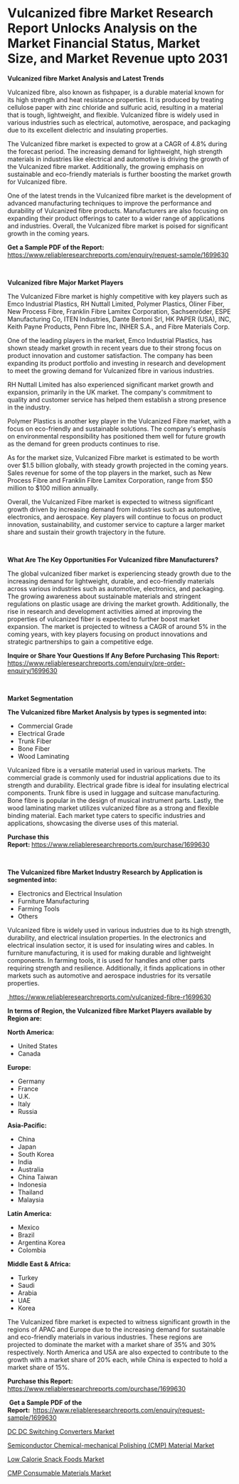 <p><h1>Vulcanized fibre Market Research Report Unlocks Analysis on the Market Financial Status, Market Size, and Market Revenue upto 2031</h1></p><p><strong>Vulcanized fibre Market Analysis and Latest Trends</strong></p>
<p><p>Vulcanized fibre, also known as fishpaper, is a durable material known for its high strength and heat resistance properties. It is produced by treating cellulose paper with zinc chloride and sulfuric acid, resulting in a material that is tough, lightweight, and flexible. Vulcanized fibre is widely used in various industries such as electrical, automotive, aerospace, and packaging due to its excellent dielectric and insulating properties.</p><p>The Vulcanized fibre market is expected to grow at a CAGR of 4.8% during the forecast period. The increasing demand for lightweight, high strength materials in industries like electrical and automotive is driving the growth of the Vulcanized fibre market. Additionally, the growing emphasis on sustainable and eco-friendly materials is further boosting the market growth for Vulcanized fibre.</p><p>One of the latest trends in the Vulcanized fibre market is the development of advanced manufacturing techniques to improve the performance and durability of Vulcanized fibre products. Manufacturers are also focusing on expanding their product offerings to cater to a wider range of applications and industries. Overall, the Vulcanized fibre market is poised for significant growth in the coming years.</p></p>
<p><strong>Get a Sample PDF of the Report:&nbsp;</strong> <a href="https://www.reliableresearchreports.com/enquiry/request-sample/1699630">https://www.reliableresearchreports.com/enquiry/request-sample/1699630</a></p>
<p>&nbsp;</p>
<p><strong>Vulcanized fibre Major Market Players</strong></p>
<p><p>The Vulcanized Fibre market is highly competitive with key players such as Emco Industrial Plastics, RH Nuttall Limited, Polymer Plastics, Oliner Fiber, New Process Fibre, Franklin Fibre Lamitex Corporation, Sachsenröder, ESPE Manufacturing Co, ITEN Industries, Dante Bertoni Srl, HK PAPER (USA), INC, Keith Payne Products, Penn Fibre Inc, INHER S.A., and Fibre Materials Corp.</p><p>One of the leading players in the market, Emco Industrial Plastics, has shown steady market growth in recent years due to their strong focus on product innovation and customer satisfaction. The company has been expanding its product portfolio and investing in research and development to meet the growing demand for Vulcanized fibre in various industries.</p><p>RH Nuttall Limited has also experienced significant market growth and expansion, primarily in the UK market. The company's commitment to quality and customer service has helped them establish a strong presence in the industry.</p><p>Polymer Plastics is another key player in the Vulcanized Fibre market, with a focus on eco-friendly and sustainable solutions. The company's emphasis on environmental responsibility has positioned them well for future growth as the demand for green products continues to rise.</p><p>As for the market size, Vulcanized Fibre market is estimated to be worth over $1.5 billion globally, with steady growth projected in the coming years. Sales revenue for some of the top players in the market, such as New Process Fibre and Franklin Fibre Lamitex Corporation, range from $50 million to $100 million annually.</p><p>Overall, the Vulcanized Fibre market is expected to witness significant growth driven by increasing demand from industries such as automotive, electronics, and aerospace. Key players will continue to focus on product innovation, sustainability, and customer service to capture a larger market share and sustain their growth trajectory in the future.</p></p>
<p>&nbsp;</p>
<p><strong>What Are The Key Opportunities For Vulcanized fibre Manufacturers?</strong></p>
<p><p>The global vulcanized fiber market is experiencing steady growth due to the increasing demand for lightweight, durable, and eco-friendly materials across various industries such as automotive, electronics, and packaging. The growing awareness about sustainable materials and stringent regulations on plastic usage are driving the market growth. Additionally, the rise in research and development activities aimed at improving the properties of vulcanized fiber is expected to further boost market expansion. The market is projected to witness a CAGR of around 5% in the coming years, with key players focusing on product innovations and strategic partnerships to gain a competitive edge.</p></p>
<p><strong>Inquire or Share Your Questions If Any Before Purchasing This Report:</strong> <a href="https://www.reliableresearchreports.com/enquiry/pre-order-enquiry/1699630">https://www.reliableresearchreports.com/enquiry/pre-order-enquiry/1699630</a></p>
<p>&nbsp;</p>
<p><strong>Market Segmentation</strong></p>
<p><strong>The Vulcanized fibre Market Analysis by types is segmented into:</strong></p>
<p><ul><li>Commercial Grade</li><li>Electrical Grade</li><li>Trunk Fiber</li><li>Bone Fiber</li><li>Wood Laminating</li></ul></p>
<p><p>Vulcanized fibre is a versatile material used in various markets. The commercial grade is commonly used for industrial applications due to its strength and durability. Electrical grade fibre is ideal for insulating electrical components. Trunk fibre is used in luggage and suitcase manufacturing. Bone fibre is popular in the design of musical instrument parts. Lastly, the wood laminating market utilizes vulcanized fibre as a strong and flexible binding material. Each market type caters to specific industries and applications, showcasing the diverse uses of this material.</p></p>
<p><strong>Purchase this Report:&nbsp;</strong><a href="https://www.reliableresearchreports.com/purchase/1699630">https://www.reliableresearchreports.com/purchase/1699630</a></p>
<p>&nbsp;</p>
<p><strong>The Vulcanized fibre Market Industry Research by Application is segmented into:</strong></p>
<p><ul><li>Electronics and Electrical Insulation</li><li>Furniture Manufacturing</li><li>Farming Tools</li><li>Others</li></ul></p>
<p><p>Vulcanized fibre is widely used in various industries due to its high strength, durability, and electrical insulation properties. In the electronics and electrical insulation sector, it is used for insulating wires and cables. In furniture manufacturing, it is used for making durable and lightweight components. In farming tools, it is used for handles and other parts requiring strength and resilience. Additionally, it finds applications in other markets such as automotive and aerospace industries for its versatile properties.</p></p>
<p><a href="https://www.reliableresearchreports.com/vulcanized-fibre-r1699630">&nbsp;https://www.reliableresearchreports.com/vulcanized-fibre-r1699630</a></p>
<p><strong>In terms of Region, the Vulcanized fibre Market Players available by Region are:</strong></p>
<p>
    <p> <strong> North America: </strong>
        <ul>
            <li>United States</li>
            <li>Canada</li>
        </ul>
        </p> 
    <p> <strong> Europe: </strong>
        <ul>
            <li>Germany</li>
            <li>France</li>
            <li>U.K.</li>
            <li>Italy</li>
            <li>Russia</li>
        </ul>
        </p> 
    <p> <strong> Asia-Pacific: </strong>
        <ul>
            <li>China</li>
            <li>Japan</li>
            <li>South Korea</li>
            <li>India</li>
            <li>Australia</li>
            <li>China Taiwan</li>
            <li>Indonesia</li>
            <li>Thailand</li>
            <li>Malaysia</li>
        </ul>
        </p> 
    <p> <strong> Latin America: </strong>
        <ul>
            <li>Mexico</li>
            <li>Brazil</li>
            <li>Argentina Korea</li>
            <li>Colombia</li>
        </ul>
        </p> 
    <p> <strong> Middle East & Africa: </strong>
        <ul>
            <li>Turkey</li>
            <li>Saudi</li>
            <li>Arabia</li>
            <li>UAE</li>
            <li>Korea</li>
        </ul>
    </p>
    </p>
<p><p>The Vulcanized fibre market is expected to witness significant growth in the regions of APAC and Europe due to the increasing demand for sustainable and eco-friendly materials in various industries. These regions are projected to dominate the market with a market share of 35% and 30% respectively. North America and USA are also expected to contribute to the growth with a market share of 20% each, while China is expected to hold a market share of 15%.</p></p>
<p><strong>Purchase this Report: </strong><a href="https://www.reliableresearchreports.com/purchase/1699630">https://www.reliableresearchreports.com/purchase/1699630</a></p>
<p>&nbsp;<strong>Get a Sample PDF of the Report:&nbsp;&nbsp;</strong><a href="https://www.reliableresearchreports.com/enquiry/request-sample/1699630">https://www.reliableresearchreports.com/enquiry/request-sample/1699630</a></p>
<p><strong></strong></p>
<p><p><a href="https://www.linkedin.com/pulse/dc-switching-converters-market-outlook-industry-overview-forecast-f37xf">DC DC Switching Converters Market</a></p><p><a href="https://github.com/timeliteaut/Market-Research-Report-List-2/blob/main/semiconductor-chemical-mechanical-polishing-cmp-material-market.md">Semiconductor Chemical-mechanical Polishing (CMP) Material Market</a></p><p><a href="https://www.linkedin.com/pulse/low-calorie-snack-foods-market-trends-analysis-forecasted-dxgtf">Low Calorie Snack Foods Market</a></p><p><a href="https://github.com/bobicer/Market-Research-Report-List-3/blob/main/cmp-consumable-materials-market.md">CMP Consumable Materials Market</a></p></p>
